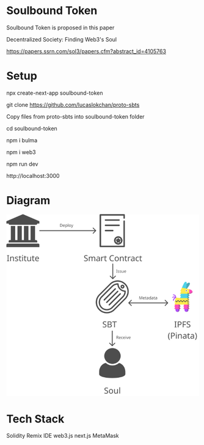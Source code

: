 # Soulbound Token

Soulbound Token is proposed in this paper

Decentralized Society: Finding Web3's Soul

https://papers.ssrn.com/sol3/papers.cfm?abstract_id=4105763

# Setup
npx create-next-app soulbound-token

git clone https://github.com/lucaslokchan/proto-sbts

Copy files from proto-sbts into soulbound-token folder

cd soulbound-token

npm i bulma

npm i web3

npm run dev

http://localhost:3000

# Diagram
![Diagram](image/diagram.png)

# Tech Stack
Solidity
Remix IDE
web3.js
next.js
MetaMask
